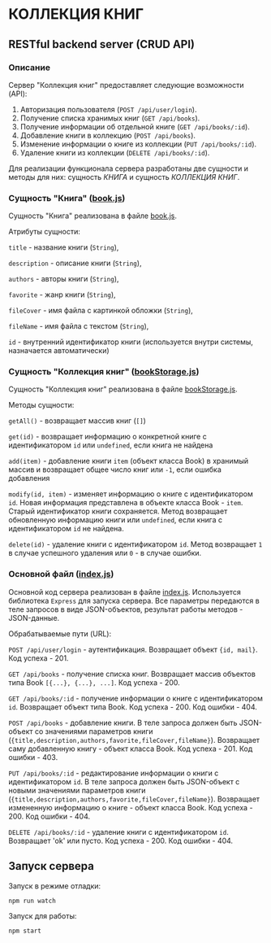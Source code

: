 # КОЛЛЕКЦИЯ КНИГ

## RESTful backend server (CRUD API)

### Описание

Сервер "Коллекция книг" предоставляет следующие возможности (API):
1. Авторизация пользователя (`POST /api/user/login`).
2. Получение списка хранимых книг (`GET /api/books`).
3. Получение информации об отдельной книге (`GET /api/books/:id`).
4. Добавление книги в коллекцию (`POST /api/books`).
5. Изменение информации о книге из коллекции (`PUT /api/books/:id`).
6. Удаление книги из коллекции (`DELETE /api/books/:id`).

Для реализации функционала сервера разработаны две сущности и методы для них: сущность *КНИГА* и сущность *КОЛЛЕКЦИЯ КНИГ*.

### Сущность "Книга" ([book.js](book.js))

Сущность "Книга" реализована в файле [book.js](book.js).

Атрибуты сущности:

`title` - название книги (`String`),

`description` - описание книги (`String`),

`authors` - авторы книги (`String`),

`favorite` - жанр книги (`String`),

`fileCover` - имя файла с картинкой обложки (`String`),

`fileName` - имя файла с текстом (`String`),

`id` - внутренний идентификатор книги (используется внутри системы, назначается автоматически)
 

 ### Сущность "Коллекция книг" ([bookStorage.js](bookStorage.js))

Сущность "Коллекция книг" реализована в файле [bookStorage.js](bookStorage.js).

Методы сущности:

`getAll()` - возвращает массив книг (`[]`)

`get(id)`  - возвращает информацию о конкретной книге с идентификатором `id` или `undefined`, если книга не найдена

`add(item)` - добавление книги `item` (объект класса Book) в хранимый массив и возвращает общее число книг или `-1`, если ошибка добавления

`modify(id, item)` - изменяет информацию о книге с идентификатором `id`. Новая информация представлена в объекте класса Book - `item`. Старый идентификатор книги сохраняется. Метод возвращает обновленную информацию книги или `undefined`, если книга с идентификатором `id` не найдена.

`delete(id)` - удаление книги с идентификатором `id`. Метод возвращает `1` в случае успешного удаления или `0` - в случае ошибки.



### Основной файл ([index.js](index.js))

Основной код сервера реализован в файле [index.js](index.js). Используется библиотека `Express` для запуска сервера. Все параметры передаются в теле запросов в виде JSON-объектов, результат работы методов - JSON-данные.

Обрабатываемые пути (URL):

`POST /api/user/login` - аутентификация. Возвращает объект `{id, mail}`. Код успеха - 201.

`GET /api/books` - получение списка книг. Возвращает массив объектов типа Book `[{...}, {...}, ...]`. Код успеха - 200.

`GET /api/books/:id` - получение информации о книге с идентификатором `id`. Возвращает объект типа Book. Код успеха - 200. Код ошибки - 404.

`POST /api/books` - добавление книги. В теле запроса должен быть JSON-объект со значениями параметров книги (`{title,description,authors,favorite,fileCover,fileName}`). Возвращает саму добавленную книгу - объект класса Book. Код успеха - 201. Код ошибки - 403.

`PUT /api/books/:id` - редактирование информации о книги с идентификатором `id`. В теле запроса должен быть JSON-объект с новыми значениями параметров книги (`{title,description,authors,favorite,fileCover,fileName}`). Возвращает измененную информацию о книге - объект класса Book. Код успеха - 200. Код ошибки - 404.

`DELETE /api/books/:id` - удаление книги с идентификатором `id`. Возвращает 'ok' или пусто. Код успеха - 200. Код ошибки - 404.





## Запуск сервера

Запуск в режиме отладки:
```
npm run watch
```

Запуск для работы:
```
npm start
```
